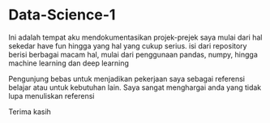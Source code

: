 # Data-Science-1

Ini adalah tempat aku mendokumentasikan projek-prejek saya mulai dari hal sekedar have fun hingga yang hal yang cukup serius. isi dari repository berisi berbagai macam hal, mulai dari penggunaan pandas, numpy, hingga machine learning dan deep learning

Pengunjung bebas untuk menjadikan pekerjaan saya sebagai referensi belajar atau untuk kebutuhan lain. Saya sangat menghargai anda yang tidak lupa menuliskan referensi

Terima kasih

